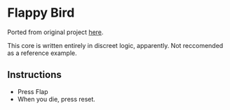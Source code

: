 # Flappy Bird

Ported from original project [here](https://github.com/themaxaboy/Flappy-Bird-Verilog/).

This core is written entirely in discreet logic, apparently. Not reccomended as a reference example.

## Instructions
- Press Flap
- When you die, press reset.